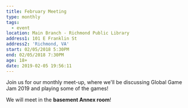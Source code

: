 ```yaml
---
title: February Meeting
type: monthly
tags:
  - event
location: Main Branch - Richmond Public Library
address1: 101 E Franklin St
address2: 'Richmond, VA'
start: 02/05/2018 5:30PM
end: 02/05/2018 7:30PM
age: 18+
date: 2019-02-05 19:56:11
---
```

Join us for our monthly meet-up, where we'll be discussing Global Game Jam 2019 and playing some of the games!

We will meet in the **basement Annex room**!
<!-- more -->